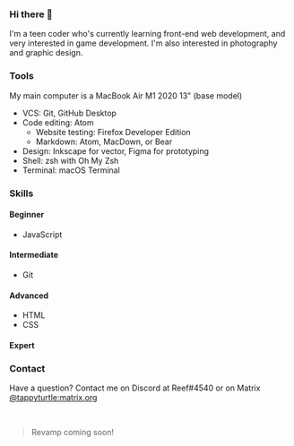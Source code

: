 ### Hi there 👋
I'm a teen coder who's currently learning front-end web development, and very interested in game development. I'm also interested in photography and graphic design.

### Tools
My main computer is a MacBook Air M1 2020 13" (base model)

- VCS: Git, GitHub Desktop
- Code editing: Atom
  - Website testing: Firefox Developer Edition
  - Markdown: Atom, MacDown, or Bear
- Design: Inkscape for vector, Figma for prototyping
- Shell: zsh with Oh My Zsh
- Terminal: macOS Terminal

### Skills
#### Beginner
- JavaScript

#### Intermediate
- Git

#### Advanced
- HTML
- CSS

#### Expert

### Contact
Have a question? Contact me on Discord at Reef#4540 or on Matrix [@tappyturtle:matrix.org](https://matrix.to/#/@tappyturtle:matrix.org)

<br>

> Revamp coming soon!

<!--
**nreef12/nreef12** is a ✨ _special_ ✨ repository because its `README.md` (this file) appears on your GitHub profile.

Here are some ideas to get you started:

- 🔭 I’m currently working on ...
- 🌱 I’m currently learning ...
- 👯 I’m looking to collaborate on ...
- 🤔 I’m looking for help with ...
- 💬 Ask me about ...
- 📫 How to reach me: ...
- 😄 Pronouns: ...
- ⚡ Fun fact: ...
-->
